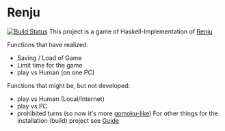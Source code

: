 # Renju
[![Build Status](https://travis-ci.org/sergey-jr/renju.svg?branch=master)](https://travis-ci.org/sergey-jr/renju)
This project is a game of Haskell-Implementation of [Renju](https://en.wikipedia.org/wiki/Renju)

Functions that have realized:
- Saving / Load of Game
- Limit time for the game
- play vs Human (on one PC)

Functions that might be, but not developed:
- play vs Human (Local/Internet)
- play vs PC
- prohibited turns (so now it's more [gomoku-like](https://en.wikipedia.org/wiki/Gomoku))
For other things for the installation (build) project see [Guide](Guide.md)

